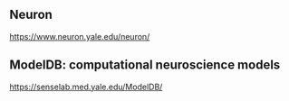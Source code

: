 ## Neuron
https://www.neuron.yale.edu/neuron/

## ModelDB: computational neuroscience models
https://senselab.med.yale.edu/ModelDB/
